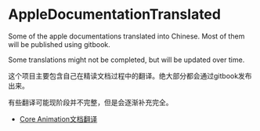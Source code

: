 # AppleDocumentationTranslated

Some of the apple documentations translated into Chinese. Most of them will be published using gitbook.

Some translations might not be completed, but will be updated over time.

这个项目主要包含自己在精读文档过程中的翻译。绝大部分都会通过gitbook发布出来。

有些翻译可能现阶段并不完整，但是会逐渐补充完全。

- [Core Animation文档翻译](https://alex1989wang.gitbooks.io/core-animation/content/)
